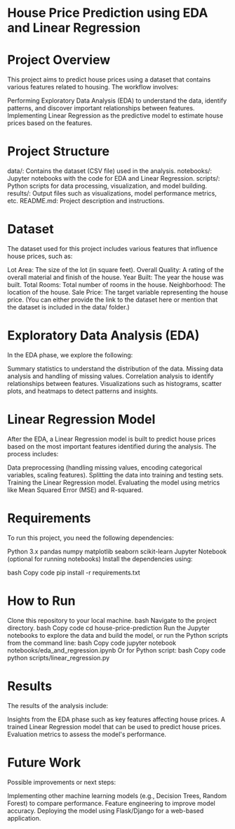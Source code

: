 # House Price Prediction using EDA and Linear Regression
# Project Overview
This project aims to predict house prices using a dataset that contains various features related to housing. The workflow involves:

Performing Exploratory Data Analysis (EDA) to understand the data, identify patterns, and discover important relationships between features. Implementing Linear Regression as the predictive model to estimate house prices based on the features.

# Project Structure
data/: Contains the dataset (CSV file) used in the analysis. notebooks/: Jupyter notebooks with the code for EDA and Linear Regression. scripts/: Python scripts for data processing, visualization, and model building. results/: Output files such as visualizations, model performance metrics, etc. README.md: Project description and instructions.

# Dataset
The dataset used for this project includes various features that influence house prices, such as:

Lot Area: The size of the lot (in square feet). Overall Quality: A rating of the overall material and finish of the house. Year Built: The year the house was built. Total Rooms: Total number of rooms in the house. Neighborhood: The location of the house. Sale Price: The target variable representing the house price. (You can either provide the link to the dataset here or mention that the dataset is included in the data/ folder.)

# Exploratory Data Analysis (EDA)
In the EDA phase, we explore the following:

Summary statistics to understand the distribution of the data. Missing data analysis and handling of missing values. Correlation analysis to identify relationships between features. Visualizations such as histograms, scatter plots, and heatmaps to detect patterns and insights.

# Linear Regression Model
After the EDA, a Linear Regression model is built to predict house prices based on the most important features identified during the analysis. The process includes:

Data preprocessing (handling missing values, encoding categorical variables, scaling features). Splitting the data into training and testing sets. Training the Linear Regression model. Evaluating the model using metrics like Mean Squared Error (MSE) and R-squared.

# Requirements
To run this project, you need the following dependencies:

Python 3.x pandas numpy matplotlib seaborn scikit-learn Jupyter Notebook (optional for running notebooks) Install the dependencies using:

bash Copy code pip install -r requirements.txt

# How to Run
Clone this repository to your local machine. bash Navigate to the project directory. bash Copy code cd house-price-prediction Run the Jupyter notebooks to explore the data and build the model, or run the Python scripts from the command line: bash Copy code jupyter notebook notebooks/eda_and_regression.ipynb Or for Python script: bash Copy code python scripts/linear_regression.py

# Results
The results of the analysis include:

Insights from the EDA phase such as key features affecting house prices. A trained Linear Regression model that can be used to predict house prices. Evaluation metrics to assess the model's performance.

# Future Work
Possible improvements or next steps:

Implementing other machine learning models (e.g., Decision Trees, Random Forest) to compare performance. Feature engineering to improve model accuracy. Deploying the model using Flask/Django for a web-based application.
